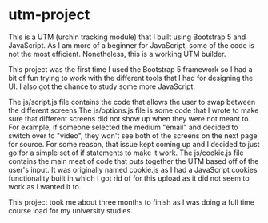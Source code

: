 # utm-project
This is a UTM (urchin tracking module) that I built using Bootstrap 5 and JavaScript. As I am more of a beginner for JavaScript, some of the code is not the most efficient. Nonetheless, this is a working UTM builder.


This project was the first time I used the Bootstrap 5 framework so I had a bit of fun trying to work with the different tools that I had for designing the UI. I also got the chance to study some more JavaScript.

The js/script.js file contains the code that allows the user to swap between the different screens
The js/options.js file is some code that I wrote to make sure that different screens did not show up when they were not meant to. For example, if someone selected the medium "email" and decided to switch over to "video", they won't see both of the screens on the next page for source. For some reason, that issue kept coming up and I decided to just go for a simple set of if statements to make it work.
The js/cookie.js file contains the main meat of code that puts together the UTM based off of the user's input. It was originally named cookie.js as I had a JavaScript cookies functionality built in which I got rid of for this upload as it did not seem to work as I wanted it to.

This project took me about three months to finish as I was doing a full time course load for my university studies. 
